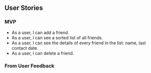 ## User Stories

### MVP

- As a user, I can add a friend.
- As a user, I can see a sorted list of all friends.
- As a user, I can see the details of every friend in the list: name, last contact date.
- As a user, I can delete a friend.

### From User Feedback
